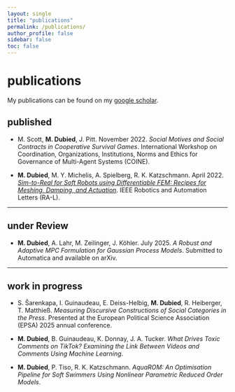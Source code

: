```yaml
---
layout: single
title: "publications"
permalink: /publications/
author_profile: false
sidebar: false
toc: false
---
```


# publications

My publications can be found on my <a href="https://scholar.google.com/citations?user=o4rY6NcAAAAJ&hl=en&oi=ao" target="_blank">google scholar</a>.

## published

- M. Scott, **M. Dubied**, J. Pitt. November 2022. *Social Motives and Social Contracts in Cooperative Survival Games*. International Workshop on Coordination, Organizations, Institutions, Norms and Ethics for Governance of Multi-Agent Systems (COINE).

- **M. Dubied**, M. Y. Michelis, A. Spielberg, R. K. Katzschmann. April 2022. [*Sim-to-Real for Soft Robots using Differentiable FEM: Recipes for Meshing, Damping, and Actuation*](https://ieeexplore.ieee.org/abstract/document/9720966?casa_token=rFkH2qLiivcAAAAA:DgkWykXE9Lxcb757paS6N9yLoe1uz30WLC214_p3XN8sRTVcO24fTJMfs8SHtggxVoyFd5eK_g). IEEE Robotics and Automation Letters (RA-L).

---

## under Review

- **M. Dubied**, A. Lahr, M. Zeilinger, J. Köhler. July 2025. *A Robust and Adaptive MPC Formulation for Gaussian Process Models*. Submitted to Automatica and available on arXiv.

---

## work in progress

- S. Šarenkapa, I. Guinaudeau, E. Deiss-Helbig, **M. Dubied**, R. Heiberger, T. Matthieß. *Measuring Discursive Constructions of Social Categories in the Press*. Presented at the European Political Science Association (EPSA) 2025 annual conference.

- **M. Dubied**, B. Guinaudeau, K. Donnay, J. A. Tucker. *What Drives Toxic Comments on TikTok? Examining the Link Between Videos and Comments Using Machine Learning*.

- **M. Dubied**, P. Tiso, R. K. Katzschmann. *AquaROM: An Optimisation Pipeline for Soft Swimmers Using Nonlinear Parametric Reduced Order Models*.

